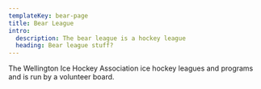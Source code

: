 ```yaml
---
templateKey: bear-page
title: Bear League
intro:
  description: The bear league is a hockey league
  heading: Bear league stuff?
---
```

The Wellington Ice Hockey Association ice hockey leagues and programs and is run by a volunteer board.
